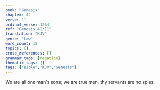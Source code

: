 ```yaml
---
book: "Genesis"
chapter: 42
verse: 11
ordinal_verse: 1264
ref: "Genesis 42:11"
translation: "KJV"
genre: "Law"
word_count: 15
topics: []
cross_references: []
grammar_tags: [negation]
thematic_tags: []
tags: ["Bible","KJV","Genesis"]
---
```

We are all one man's sons; we are true men, thy servants are no spies.
